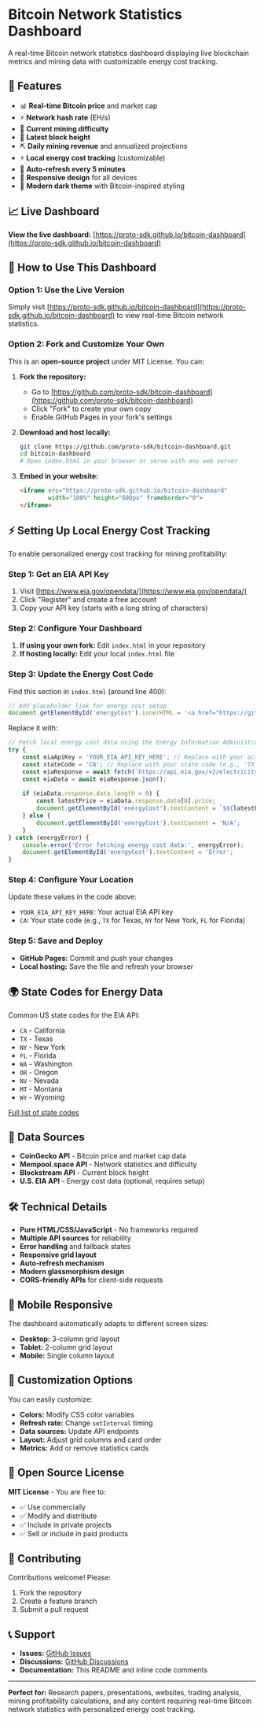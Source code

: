 # Bitcoin Network Statistics Dashboard

A real-time Bitcoin network statistics dashboard displaying live blockchain metrics and mining data with customizable energy cost tracking.

## 🚀 Features

- 📊 **Real-time Bitcoin price** and market cap
- ⚡ **Network hash rate** (EH/s) 
- 🎯 **Current mining difficulty**
- 🧱 **Latest block height**
- ⛏️ **Daily mining revenue** and annualized projections
- ⚡ **Local energy cost tracking** (customizable)
- 🔄 **Auto-refresh every 5 minutes**
- 📱 **Responsive design** for all devices
- 🎨 **Modern dark theme** with Bitcoin-inspired styling

## 📈 Live Dashboard

**View the live dashboard:** [https://proto-sdk.github.io/bitcoin-dashboard](https://proto-sdk.github.io/bitcoin-dashboard)

## 🔧 How to Use This Dashboard

### Option 1: Use the Live Version
Simply visit [https://proto-sdk.github.io/bitcoin-dashboard](https://proto-sdk.github.io/bitcoin-dashboard) to view real-time Bitcoin network statistics.

### Option 2: Fork and Customize Your Own
This is an **open-source project** under MIT License. You can:

1. **Fork the repository:**
   - Go to [https://github.com/proto-sdk/bitcoin-dashboard](https://github.com/proto-sdk/bitcoin-dashboard)
   - Click "Fork" to create your own copy
   - Enable GitHub Pages in your fork's settings

2. **Download and host locally:**
   ```bash
   git clone https://github.com/proto-sdk/bitcoin-dashboard.git
   cd bitcoin-dashboard
   # Open index.html in your browser or serve with any web server
   ```

3. **Embed in your website:**
   ```html
   <iframe src="https://proto-sdk.github.io/bitcoin-dashboard" 
           width="100%" height="600px" frameborder="0">
   </iframe>
   ```

## ⚡ Setting Up Local Energy Cost Tracking

To enable personalized energy cost tracking for mining profitability:

### Step 1: Get an EIA API Key
1. Visit [https://www.eia.gov/opendata/](https://www.eia.gov/opendata/)
2. Click "Register" and create a free account
3. Copy your API key (starts with a long string of characters)

### Step 2: Configure Your Dashboard
1. **If using your own fork:** Edit `index.html` in your repository
2. **If hosting locally:** Edit your local `index.html` file

### Step 3: Update the Energy Cost Code
Find this section in `index.html` (around line 400):

```javascript
// Add placeholder link for energy cost setup
document.getElementById('energyCost').innerHTML = '<a href="https://github.com/proto-sdk/bitcoin-dashboard#setting-up-energy-cost-data" style="color: inherit; text-decoration: underline;">Setup Required</a>';
```

Replace it with:

```javascript
// Fetch local energy cost data using the Energy Information Administration (EIA) API
try {
    const eiaApiKey = 'YOUR_EIA_API_KEY_HERE'; // Replace with your actual API key
    const stateCode = 'CA'; // Replace with your state code (e.g., 'TX', 'NY', 'FL')
    const eiaResponse = await fetch(`https://api.eia.gov/v2/electricity/retail-sales/data/?api_key=${eiaApiKey}&frequency=monthly&data[0]=price&facets[state][]=${stateCode}&sort[0][column]=period&sort[0][direction]=desc&length=1`);
    const eiaData = await eiaResponse.json();
    
    if (eiaData.response.data.length > 0) {
        const latestPrice = eiaData.response.data[0].price;
        document.getElementById('energyCost').textContent = `$${latestPrice.toFixed(3)}`;
    } else {
        document.getElementById('energyCost').textContent = 'N/A';
    }
} catch (energyError) {
    console.error('Error fetching energy cost data:', energyError);
    document.getElementById('energyCost').textContent = 'Error';
}
```

### Step 4: Configure Your Location
Update these values in the code above:
- `YOUR_EIA_API_KEY_HERE`: Your actual EIA API key
- `CA`: Your state code (e.g., `TX` for Texas, `NY` for New York, `FL` for Florida)

### Step 5: Save and Deploy
- **GitHub Pages:** Commit and push your changes
- **Local hosting:** Save the file and refresh your browser

## 🌍 State Codes for Energy Data

Common US state codes for the EIA API:
- `CA` - California
- `TX` - Texas  
- `NY` - New York
- `FL` - Florida
- `WA` - Washington
- `OR` - Oregon
- `NV` - Nevada
- `MT` - Montana
- `WY` - Wyoming

[Full list of state codes](https://www.eia.gov/state/)

## 🔗 Data Sources

- **CoinGecko API** - Bitcoin price and market cap data
- **Mempool.space API** - Network statistics and difficulty
- **Blockstream API** - Current block height
- **U.S. EIA API** - Energy cost data (optional, requires setup)

## 🛠 Technical Details

- **Pure HTML/CSS/JavaScript** - No frameworks required
- **Multiple API sources** for reliability
- **Error handling** and fallback states
- **Responsive grid layout**
- **Auto-refresh mechanism**
- **Modern glassmorphism design**
- **CORS-friendly APIs** for client-side requests

## 📱 Mobile Responsive

The dashboard automatically adapts to different screen sizes:
- **Desktop:** 3-column grid layout
- **Tablet:** 2-column grid layout  
- **Mobile:** Single column layout

## 🎨 Customization Options

You can easily customize:
- **Colors:** Modify CSS color variables
- **Refresh rate:** Change `setInterval` timing
- **Data sources:** Update API endpoints
- **Layout:** Adjust grid columns and card order
- **Metrics:** Add or remove statistics cards

## 📄 Open Source License

**MIT License** - You are free to:
- ✅ Use commercially
- ✅ Modify and distribute
- ✅ Include in private projects
- ✅ Sell or include in paid products

## 🤝 Contributing

Contributions welcome! Please:
1. Fork the repository
2. Create a feature branch
3. Submit a pull request

## 📞 Support

- **Issues:** [GitHub Issues](https://github.com/proto-sdk/bitcoin-dashboard/issues)
- **Discussions:** [GitHub Discussions](https://github.com/proto-sdk/bitcoin-dashboard/discussions)
- **Documentation:** This README and inline code comments

---

**Perfect for:** Research papers, presentations, websites, trading analysis, mining profitability calculations, and any content requiring real-time Bitcoin network statistics with personalized energy cost tracking.

